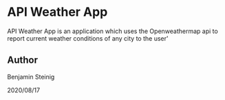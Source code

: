 # API Weather App

API Weather App is an application which uses the Openweathermap api to report current weather conditions of any city to the user'

## Author

Benjamin Steinig

2020/08/17